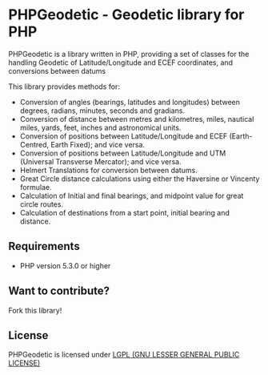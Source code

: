 # PHPGeodetic - Geodetic library for PHP
PHPGeodetic is a library written in PHP, providing a set of classes for the handling Geodetic of Latitude/Longitude and ECEF coordinates, and conversions between datums

This library provides methods for:

 * Conversion of angles (bearings, latitudes and longitudes) between degrees, radians, minutes, seconds and gradians.
 * Conversion of distance between metres and kilometres, miles, nautical miles, yards, feet, inches and astronomical units.
 * Conversion of positions between Latitude/Longitude and ECEF (Earth-Centred, Earth Fixed); and vice versa.
 * Conversion of positions between Latitude/Longitude and UTM (Universal Transverse Mercator); and vice versa.
 * Helmert Translations for conversion between datums.
 * Great Circle distance calculations using either the Haversine or Vincenty formulae.
 * Calculation of Initial and final bearings, and midpoint value for great circle routes.
 * Calculation of destinations from a start point, initial bearing and distance.


## Requirements
 * PHP version 5.3.0 or higher


## Want to contribute?
Fork this library!

## License
PHPGeodetic is licensed under [LGPL (GNU LESSER GENERAL PUBLIC LICENSE)](https://github.com/MarkBaker/PHPGeodetic/blob/master/LICENSE.md)
